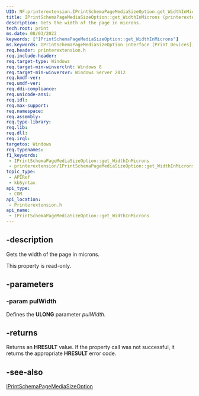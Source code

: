 ```yaml
---
UID: NF:printerextension.IPrintSchemaPageMediaSizeOption.get_WidthInMicrons
title: IPrintSchemaPageMediaSizeOption::get_WidthInMicrons (printerextension.h)
description: Gets the width of the page in microns.
tech.root: print
ms.date: 08/03/2022
keywords: ["IPrintSchemaPageMediaSizeOption::get_WidthInMicrons"]
ms.keywords: IPrintSchemaPageMediaSizeOption interface [Print Devices],WidthInMicrons property, IPrintSchemaPageMediaSizeOption.WidthInMicrons, IPrintSchemaPageMediaSizeOption.get_WidthInMicrons, IPrintSchemaPageMediaSizeOption::WidthInMicrons, IPrintSchemaPageMediaSizeOption::get_WidthInMicrons, WidthInMicrons property [Print Devices], WidthInMicrons property [Print Devices],IPrintSchemaPageMediaSizeOption interface, get_WidthInMicrons, print.iprintschemapagemediasizeoption_widthinmicrons, printerextension/IPrintSchemaPageMediaSizeOption::WidthInMicrons, printerextension/IPrintSchemaPageMediaSizeOption::get_WidthInMicrons
req.header: printerextension.h
req.include-header: 
req.target-type: Windows
req.target-min-winverclnt: Windows 8
req.target-min-winversvr: Windows Server 2012
req.kmdf-ver: 
req.umdf-ver: 
req.ddi-compliance: 
req.unicode-ansi: 
req.idl: 
req.max-support: 
req.namespace: 
req.assembly: 
req.type-library: 
req.lib: 
req.dll: 
req.irql: 
targetos: Windows
req.typenames: 
f1_keywords:
 - IPrintSchemaPageMediaSizeOption::get_WidthInMicrons
 - printerextension/IPrintSchemaPageMediaSizeOption::get_WidthInMicrons
topic_type:
 - APIRef
 - kbSyntax
api_type:
 - COM
api_location:
 - Printerextension.h
api_name:
 - IPrintSchemaPageMediaSizeOption::get_WidthInMicrons
---
```


## -description

Gets the width of the page in microns.

This property is read-only.

## -parameters

### -param pulWidth

Defines the **ULONG** parameter *pulWidth*.

## -returns

Returns an **HRESULT** value. If the property call was not successful, it returns the appropriate **HRESULT** error code.

## -see-also

[IPrintSchemaPageMediaSizeOption](/windows-hardware/drivers/ddi/printerextension/nn-printerextension-iprintschemapagemediasizeoption)
